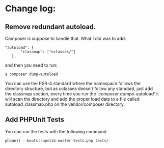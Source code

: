 

# Change log:

## Remove redundant autoload.
Composer is suppose to handle that.
What I did was to add:

```
"autoload": {
       "classmap": ["oclasses/"]
   },
```

and then you need to run:

```$ composer dump-autoload```

You can use the PSR-4 standard where the namespace follows the directory structure,
but as oclasses doesn't follow any standard, just add the classmap section, every time
you run the 'composer dumpo-autoload' it will scan the directory and add the proper
load data to a file called autoload_classmap.php on the vendor/composer directory.

## Add PHPUnit Tests

You can run the tests with the following command:

```
phpunit --bootstrap=lib-master-tests.php tests/
```
